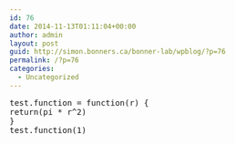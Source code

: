 ```yaml
---
id: 76
date: 2014-11-13T01:11:04+00:00
author: admin
layout: post
guid: http://simon.bonners.ca/bonner-lab/wpblog/?p=76
permalink: /?p=76
categories:
  - Uncategorized
---
```

<pre class="brush: r; title: ; notranslate" title="">test.function = function(r) {
return(pi * r^2)
}
test.function(1)
</pre>